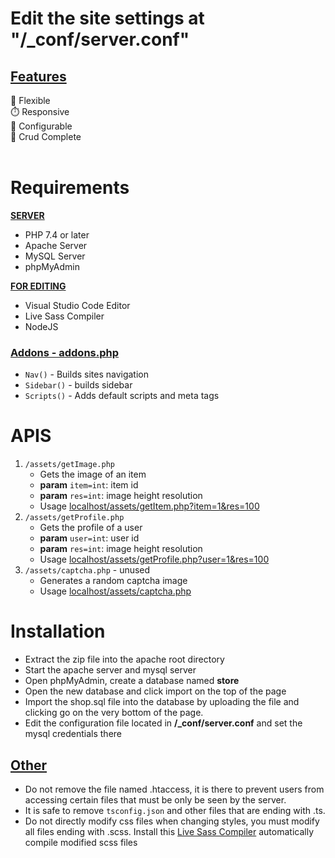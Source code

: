 

  # **Edit the site settings at "/_conf/server.conf"**

  ## <ins>**Features** 

  💪 Flexible\
  ⏱️ Responsive\
  🔧 Configurable\
  📝 Crud Complete\
  &nbsp;

  # Requirements 
  <ins> **SERVER**
  * PHP 7.4 or later
  * Apache Server
  * MySQL Server
  * phpMyAdmin

  <ins>**FOR EDITING**
  * Visual Studio Code Editor
  * Live Sass Compiler
  * NodeJS

  ### <ins>**Addons - addons.php**

  * `Nav()` - Builds sites navigation
  * `Sidebar()` - builds sidebar
  * `Scripts()` - Adds default scripts and meta tags

  # APIS
  1. `/assets/getImage.php` 
      * Gets the image of an item
      * **param** `item=int`: item id
      * **param** `res=int`: image height resolution
      * Usage [localhost/assets/getItem.php?item=1&res=100](localhost/assets/getItem.php?item=1&res=100)
  1. `/assets/getProfile.php` 
      * Gets the profile of a user
      * **param** `user=int`: user id
      * **param** `res=int`: image height resolution
      * Usage [localhost/assets/getProfile.php?user=1&res=100](localhost/assets/getProfile.php?user=1&res=100)
  1. `/assets/captcha.php` - unused
      * Generates a random captcha image
      * Usage [localhost/assets/captcha.php](localhost/assets/captcha.php)

  # Installation

  * Extract the zip file into the apache root directory
  * Start the apache server and mysql server
  * Open phpMyAdmin, create a database named **store** 
  * Open the new database and click import on the top of the page
  * Import the shop.sql file into the database by uploading the file and clicking go on the very bottom of the page.
  * Edit the configuration file located in **/_conf/server.conf** and set the mysql credentials there

  ## <ins>Other
  * Do not remove the file named .htaccess, it is there to prevent users from accessing certain files that must be only be seen by the server.
  * It is safe to remove `tsconfig.json` and other files that are ending with .ts.
  * Do not directly modify css files when changing styles, you must modify all files ending with .scss. Install this [Live Sass Compiler](https://marketplace.visualstudio.com/items?itemName=glenn2223.live-sass) automatically compile modified scss files
  
